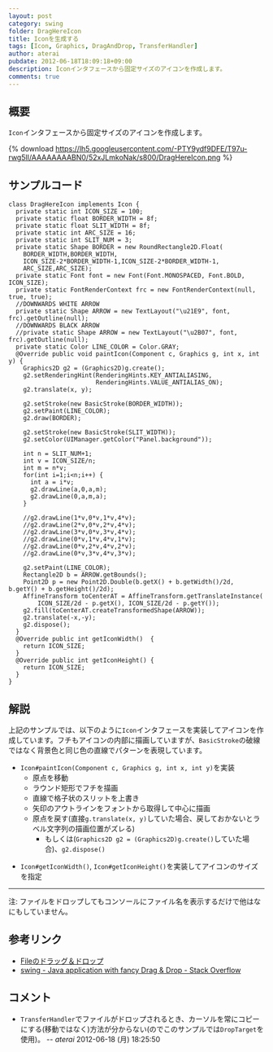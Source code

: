 ```yaml
---
layout: post
category: swing
folder: DragHereIcon
title: Iconを生成する
tags: [Icon, Graphics, DragAndDrop, TransferHandler]
author: aterai
pubdate: 2012-06-18T18:09:18+09:00
description: Iconインタフェースから固定サイズのアイコンを作成します。
comments: true
---
```

## 概要
`Icon`インタフェースから固定サイズのアイコンを作成します。

{% download https://lh5.googleusercontent.com/-PTY9ydf9DFE/T97u-rwg5lI/AAAAAAAABN0/52xJLmkoNak/s800/DragHereIcon.png %}

## サンプルコード
<pre class="prettyprint"><code>class DragHereIcon implements Icon {
  private static int ICON_SIZE = 100;
  private static float BORDER_WIDTH = 8f;
  private static float SLIT_WIDTH = 8f;
  private static int ARC_SIZE = 16;
  private static int SLIT_NUM = 3;
  private static Shape BORDER = new RoundRectangle2D.Float(
    BORDER_WIDTH,BORDER_WIDTH,
    ICON_SIZE-2*BORDER_WIDTH-1,ICON_SIZE-2*BORDER_WIDTH-1,
    ARC_SIZE,ARC_SIZE);
  private static Font font = new Font(Font.MONOSPACED, Font.BOLD, ICON_SIZE);
  private static FontRenderContext frc = new FontRenderContext(null, true, true);
  //DOWNWARDS WHITE ARROW
  private static Shape ARROW = new TextLayout("\u21E9", font, frc).getOutline(null);
  //DOWNWARDS BLACK ARROW
  //private static Shape ARROW = new TextLayout("\u2B07", font, frc).getOutline(null);
  private static Color LINE_COLOR = Color.GRAY;
  @Override public void paintIcon(Component c, Graphics g, int x, int y) {
    Graphics2D g2 = (Graphics2D)g.create();
    g2.setRenderingHint(RenderingHints.KEY_ANTIALIASING,
                        RenderingHints.VALUE_ANTIALIAS_ON);
    g2.translate(x, y);

    g2.setStroke(new BasicStroke(BORDER_WIDTH));
    g2.setPaint(LINE_COLOR);
    g2.draw(BORDER);

    g2.setStroke(new BasicStroke(SLIT_WIDTH));
    g2.setColor(UIManager.getColor("Panel.background"));

    int n = SLIT_NUM+1;
    int v = ICON_SIZE/n;
    int m = n*v;
    for(int i=1;i&lt;n;i++) {
      int a = i*v;
      g2.drawLine(a,0,a,m);
      g2.drawLine(0,a,m,a);
    }

    //g2.drawLine(1*v,0*v,1*v,4*v);
    //g2.drawLine(2*v,0*v,2*v,4*v);
    //g2.drawLine(3*v,0*v,3*v,4*v);
    //g2.drawLine(0*v,1*v,4*v,1*v);
    //g2.drawLine(0*v,2*v,4*v,2*v);
    //g2.drawLine(0*v,3*v,4*v,3*v);

    g2.setPaint(LINE_COLOR);
    Rectangle2D b = ARROW.getBounds();
    Point2D p = new Point2D.Double(b.getX() + b.getWidth()/2d, b.getY() + b.getHeight()/2d);
    AffineTransform toCenterAT = AffineTransform.getTranslateInstance(
        ICON_SIZE/2d - p.getX(), ICON_SIZE/2d - p.getY());
    g2.fill(toCenterAT.createTransformedShape(ARROW));
    g2.translate(-x,-y);
    g2.dispose();
  }
  @Override public int getIconWidth()  {
    return ICON_SIZE;
  }
  @Override public int getIconHeight() {
    return ICON_SIZE;
  }
}
</code></pre>

## 解説
上記のサンプルでは、以下のように`Icon`インタフェースを実装してアイコンを作成しています。フチもアイコンの内部に描画していますが、`BasicStroke`の破線ではなく背景色と同じ色の直線でパターンを表現しています。

- `Icon#paintIcon(Component c, Graphics g, int x, int y)`を実装
    - 原点を移動
    - ラウンド矩形でフチを描画
    - 直線で格子状のスリットを上書き
    - 矢印のアウトラインをフォントから取得して中心に描画
    - 原点を戻す(直接`g.translate(x, y)`していた場合、戻しておかないとラベル文字列の描画位置がズレる)
        - もしくは(`Graphics2D g2 = (Graphics2D)g.create()`していた場合)、`g2.dispose()`

<!-- dummy comment line for breaking list -->

- `Icon#getIconWidth()`, `Icon#getIconHeight()`を実装してアイコンのサイズを指定

<!-- dummy comment line for breaking list -->

- - - -
注: ファイルをドロップしてもコンソールにファイル名を表示するだけで他はなにもしていません。

## 参考リンク
- [Fileのドラッグ＆ドロップ](http://terai.xrea.jp/Swing/FileListFlavor.html)
- [swing - Java application with fancy Drag & Drop - Stack Overflow](http://stackoverflow.com/questions/10751001/java-application-with-fancy-drag-drop)

<!-- dummy comment line for breaking list -->

## コメント
- `TransferHandler`でファイルがドロップされるとき、カーソルを常にコピーにする(移動ではなく)方法が分からない(のでこのサンプルでは`DropTarget`を使用)。 -- *aterai* 2012-06-18 (月) 18:25:50

<!-- dummy comment line for breaking list -->

